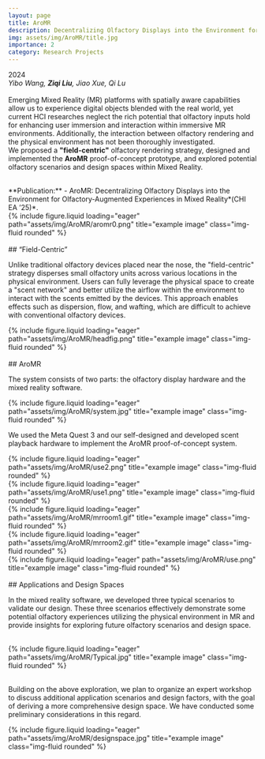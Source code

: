 ```yaml
---
layout: page
title: AroMR
description: Decentralizing Olfactory Displays into the Environment for Olfactory-Augmented Experiences in Mixed Reality
img: assets/img/AroMR/title.jpg
importance: 2
category: Research Projects
---
```


2024  
*Yibo Wang, **Ziqi Liu**, Jiao Xue, Qi Lu*  
<br>
Emerging Mixed Reality (MR) platforms with spatially aware capabilities allow us to experience digital objects blended with the real world, yet current HCI researches neglect the rich potential that olfactory inputs hold for enhancing user immersion and interaction within immersive MR environments. Additionally, the interaction between olfactory rendering and the physical environment has not been thoroughly investigated.   
We proposed a **"field-centric"** olfactory rendering strategy, designed and implemented the **AroMR** proof-of-concept prototype, and explored potential olfactory scenarios and design spaces within Mixed Reality.

<br>
**Publication:**  
- AroMR: Decentralizing Olfactory Displays into the Environment for Olfactory-Augmented Experiences in Mixed Reality*(CHI EA ’25)*.  

<br>

<div class="row justify-content-center">
    <div class="col-sm mt-3 mt-md-0">
        {% include figure.liquid loading="eager" path="assets/img/AroMR/aromr0.png" title="example image" class="img-fluid rounded" %}
    </div>
</div>

<br>
## “Field-Centric”  

Unlike traditional olfactory devices placed near the nose, the "field-centric" strategy disperses small olfactory units across various locations in the physical environment. Users can fully leverage the physical space to create a "scent network" and better utilize the airflow within the environment to interact with the scents emitted by the devices. This approach enables effects such as dispersion, flow, and wafting, which are difficult to achieve with conventional olfactory devices.


<div class="row justify-content-center">
    <div class="col-sm mt-3 mt-md-0">
        {% include figure.liquid loading="eager" path="assets/img/AroMR/headfig.png" title="example image" class="img-fluid rounded" %}
    </div>
</div>

<br>
## AroMR  

The system consists of two parts: the olfactory display hardware and the mixed reality software.

<div class="row">
    <div class="col-sm mt-3 mt-md-0">
        {% include figure.liquid loading="eager" path="assets/img/AroMR/system.jpg" title="example image" class="img-fluid rounded" %}
    </div>
</div>

We used the Meta Quest 3 and our self-designed and developed scent playback hardware to implement the AroMR proof-of-concept system.

<div class="row">
    <div class="col-sm mt-3 mt-md-0">
        {% include figure.liquid loading="eager" path="assets/img/AroMR/use2.png" title="example image" class="img-fluid rounded" %}
    </div>
    <div class="col-sm mt-3 mt-md-0">
        {% include figure.liquid loading="eager" path="assets/img/AroMR/use1.png" title="example image" class="img-fluid rounded" %}
    </div>
</div>
<div class="row">
    <div class="col-sm mt-3 mt-md-0">
        {% include figure.liquid loading="eager" path="assets/img/AroMR/mrroom1.gif" title="example image" class="img-fluid rounded" %}
    </div>
    <div class="col-sm mt-3 mt-md-0">
        {% include figure.liquid loading="eager" path="assets/img/AroMR/mrroom2.gif" title="example image" class="img-fluid rounded" %}
    </div>
    <div class="col-sm mt-3 mt-md-0">
        {% include figure.liquid loading="eager" path="assets/img/AroMR/use.png" title="example image" class="img-fluid rounded" %}
    </div>
</div>


<br>
## Applications and Design Spaces  

In the mixed reality software, we developed three typical scenarios to validate our design. These three scenarios effectively demonstrate some potential olfactory experiences utilizing the physical environment in MR and provide insights for exploring future olfactory scenarios and design space.

<br>

<div class="row justify-content-center">
    <div class="col-sm-10 mt-3 mt-md-0 d-flex justify-content-center">
        {% include figure.liquid loading="eager" path="assets/img/AroMR/Typical.jpg" title="example image" class="img-fluid rounded" %}
    </div>
</div>

<br>

Building on the above exploration, we plan to organize an expert workshop to discuss additional application scenarios and design factors, with the goal of deriving a more comprehensive design space. We have conducted some preliminary considerations in this regard.

<div class="row">
    <div class="col-sm mt-3 mt-md-0">
        {% include figure.liquid loading="eager" path="assets/img/AroMR/designspace.jpg" title="example image" class="img-fluid rounded" %}
    </div>
</div>



